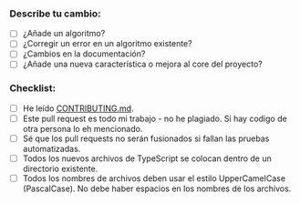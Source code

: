 ### Describe tu cambio:

- [ ] ¿Añade un algoritmo?
- [ ] ¿Corregir un error en un algoritmo existente?
- [ ] ¿Cambios en la documentación?
- [ ] ¿Añade una nueva característica o mejora al core del proyecto?

### Checklist:

- [ ] He leído [CONTRIBUTING.md](https://github.com/Bryan-Herrera-DEV/Algorithms-Typescript/blob/main/CONTRIBUTING.md).
- [ ] Este pull request es todo mi trabajo - no he plagiado. Si hay codigo de otra persona lo eh mencionado.
- [ ] Sé que los pull requests no serán fusionados si fallan las pruebas automatizadas.
- [ ] Todos los nuevos archivos de TypeScript se colocan dentro de un directorio existente.
- [ ] Todos los nombres de archivos deben usar el estilo UpperCamelCase (PascalCase). No debe haber espacios en los nombres de los archivos.
